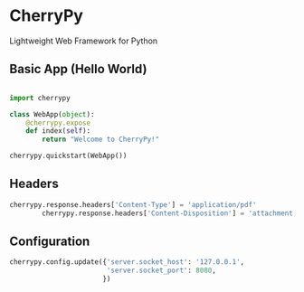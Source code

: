 # CherryPy

Lightweight Web Framework for Python



## Basic App (Hello World)

```python

import cherrypy

class WebApp(object):
    @cherrypy.expose
    def index(self):
        return "Welcome to CherryPy!"

cherrypy.quickstart(WebApp())
```


## Headers

```python
cherrypy.response.headers['Content-Type'] = 'application/pdf'
        cherrypy.response.headers['Content-Disposition'] = 'attachment; filename="generated_file.pdf"'
```


## Configuration

```python
cherrypy.config.update({'server.socket_host': '127.0.0.1',
                        'server.socket_port': 8080,
                       })
```


 





